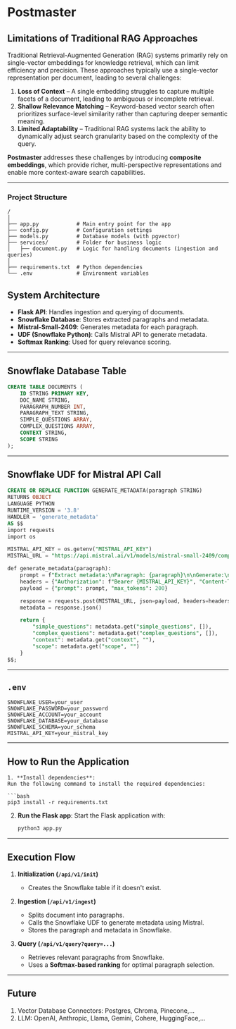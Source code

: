 # **Postmaster**

## **Limitations of Traditional RAG Approaches**

Traditional Retrieval-Augmented Generation (RAG) systems primarily rely on single-vector embeddings for knowledge retrieval, which can limit efficiency and precision. These approaches typically use a single-vector representation per document, leading to several challenges:

1. **Loss of Context** – A single embedding struggles to capture multiple facets of a document, leading to ambiguous or incomplete retrieval.
2. **Shallow Relevance Matching** – Keyword-based vector search often prioritizes surface-level similarity rather than capturing deeper semantic meaning.
3. **Limited Adaptability** – Traditional RAG systems lack the ability to dynamically adjust search granularity based on the complexity of the query.

**Postmaster** addresses these challenges by introducing **composite embeddings**, which provide richer, multi-perspective representations and enable more context-aware search capabilities.

---
### Project Structure

```
/
│
├── app.py            # Main entry point for the app
├── config.py         # Configuration settings
├── models.py         # Database models (with pgvector)
├── services/         # Folder for business logic
│   ├── document.py   # Logic for handling documents (ingestion and queries)
│
├── requirements.txt  # Python dependencies
└── .env              # Environment variables
```

## System Architecture 
- **Flask API**: Handles ingestion and querying of documents.  
- **Snowflake Database**: Stores extracted paragraphs and metadata.  
- **Mistral-Small-2409**: Generates metadata for each paragraph.  
- **UDF (Snowflake Python)**: Calls Mistral API to generate metadata.  
- **Softmax Ranking**: Used for query relevance scoring.


---

##  Snowflake Database Table
```sql
CREATE TABLE DOCUMENTS (
    ID STRING PRIMARY KEY, 
    DOC_NAME STRING, 
    PARAGRAPH_NUMBER INT, 
    PARAGRAPH_TEXT STRING, 
    SIMPLE_QUESTIONS ARRAY, 
    COMPLEX_QUESTIONS ARRAY, 
    CONTEXT STRING, 
    SCOPE STRING
);
```

---

##  Snowflake UDF for Mistral API Call 
```sql
CREATE OR REPLACE FUNCTION GENERATE_METADATA(paragraph STRING)
RETURNS OBJECT
LANGUAGE PYTHON
RUNTIME_VERSION = '3.8'
HANDLER = 'generate_metadata'
AS $$
import requests
import os

MISTRAL_API_KEY = os.getenv("MISTRAL_API_KEY")
MISTRAL_URL = "https://api.mistral.ai/v1/models/mistral-small-2409/completions"

def generate_metadata(paragraph):
    prompt = f"Extract metadata:\nParagraph: {paragraph}\n\nGenerate:\n- Simple Questions\n- Complex Questions\n- Context\n- Scope"
    headers = {"Authorization": f"Bearer {MISTRAL_API_KEY}", "Content-Type": "application/json"}
    payload = {"prompt": prompt, "max_tokens": 200}

    response = requests.post(MISTRAL_URL, json=payload, headers=headers)
    metadata = response.json()

    return {
        "simple_questions": metadata.get("simple_questions", []),
        "complex_questions": metadata.get("complex_questions", []),
        "context": metadata.get("context", ""),
        "scope": metadata.get("scope", "")
    }
$$;
```

---


##  `.env`
```
SNOWFLAKE_USER=your_user
SNOWFLAKE_PASSWORD=your_password
SNOWFLAKE_ACCOUNT=your_account
SNOWFLAKE_DATABASE=your_database
SNOWFLAKE_SCHEMA=your_schema
MISTRAL_API_KEY=your_mistral_key
```

---


## **How to Run the Application**

   ```
1. **Install dependencies**:
   Run the following command to install the required dependencies:

   ```bash
   pip3 install -r requirements.txt
   ```

2. **Run the Flask app**:
   Start the Flask application with:

   ```bash
   python3 app.py
   ```

---

##  Execution Flow
1. **Initialization (`/api/v1/init`)**  
   - Creates the Snowflake table if it doesn't exist.  

2. **Ingestion (`/api/v1/ingest`)**  
   - Splits document into paragraphs.  
   - Calls the Snowflake UDF to generate metadata using Mistral.  
   - Stores the paragraph and metadata in Snowflake.  

3. **Query (`/api/v1/query?query=...`)**  
   - Retrieves relevant paragraphs from Snowflake.  
   - Uses a **Softmax-based ranking** for optimal paragraph selection.  

---

##  Future

1. Vector Database Connectors: Postgres, Chroma, Pinecone,...
2. LLM: OpenAI, Anthropic, Llama, Gemini, Cohere, HuggingFace,...
